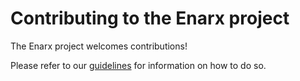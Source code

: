 # Contributing to the Enarx project

The Enarx project welcomes contributions!



Please refer to our [guidelines](https://github.com/enarx/enarx.github.io/blob/master/CONTRIBUTING.md) for information on how to do so.
